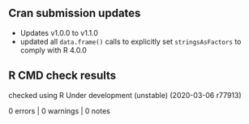 ## Cran submission updates

* Updates v1.0.0 to v1.1.0
* updated all `data.frame()` calls to explicitly set `stringsAsFactors` to comply with R 4.0.0

## R CMD check results

checked using R Under development (unstable) (2020-03-06 r77913)

0 errors | 0 warnings | 0 notes
